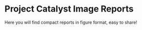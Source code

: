 

# Project Catalyst Image Reports
Here you will find compact reports in figure format, easy to share!